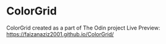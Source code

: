 # ColorGrid
ColorGrid created as a part of The Odin project
Live Preview: https://faizanaziz2001.github.io/ColorGrid/
